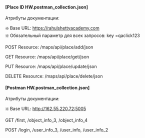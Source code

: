 #### [Place ID HW.postman_collection.json]
Aтрибуты документации:

❇️ Base URL:  https://rahulshettyacademy.com    
❇️ Обязательный параметр для всех запросов: key =qaclick123

POST Resource: /maps/api/place/add/json

GET Resource: /maps/api/place/get/json 

PUT Resource: /maps/api/place/update/json

DELETE Resource: /maps/api/place/delete/json

#### [Postman HW.postman_collection.json]
Aтрибуты документации:

❇️ Base URL: http://162.55.220.72:5005

GET /first, /object_info_3, /object_info_4

POST /login, /user_info_3, /user_info, /user_info_2

